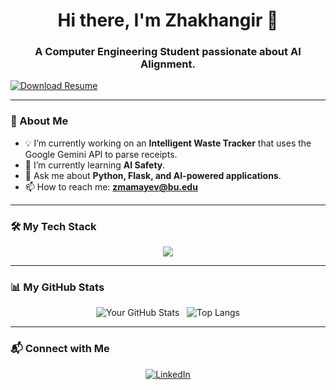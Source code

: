 <h1 align="center">Hi there, I'm Zhakhangir 👋</h1>
<h3 align="center">A Computer Engineering Student passionate about AI Alignment.</h3>
<a href="https://github.com/dzokha-true/dzokha-true/blob/main/Zhakhangir%20Mamayev%20Resume.pdf">
  <img src="https://img.shields.io/badge/Download-Resume-blue?style=for-the-badge&logo=googledocs&logoColor=white" alt="Download Resume"/>
</a>

---

### 🔭 About Me

- 💡 I’m currently working on an **Intelligent Waste Tracker** that uses the Google Gemini API to parse receipts.
- 🌱 I’m currently learning **AI Safety**.
- 💬 Ask me about **Python, Flask, and AI-powered applications**.
- 📫 How to reach me: **zmamayev@bu.edu**

---

### 🛠️ My Tech Stack

<p align="center">
  <a href="https://skillicons.dev">
    <img src="https://skillicons.dev/icons?i=python,flask,javascript,sqlite,c,cpp,git,vscode" />
  </a>
</p>

---

### 📊 My GitHub Stats

<p align="center">
  <img src="https://github-readme-stats.vercel.app/api?username=dzokha-true&show_icons=true&theme=tokyonight" alt="Your GitHub Stats" />
  &nbsp;
  <img src="https://github-readme-stats.vercel.app/api/top-langs/?username=dzokha-true&layout=compact&theme=tokyonight" alt="Top Langs" />
</p>

---

### 📬 Connect with Me

<p align="center">
<a href="https://linkedin.com/in/[YOUR_LINKEDIN]"><img src="https://img.shields.io/badge/-LinkedIn-blue?style=for-the-badge&logo=linkedin&logoColor=white" alt="LinkedIn"></a>
</p>
